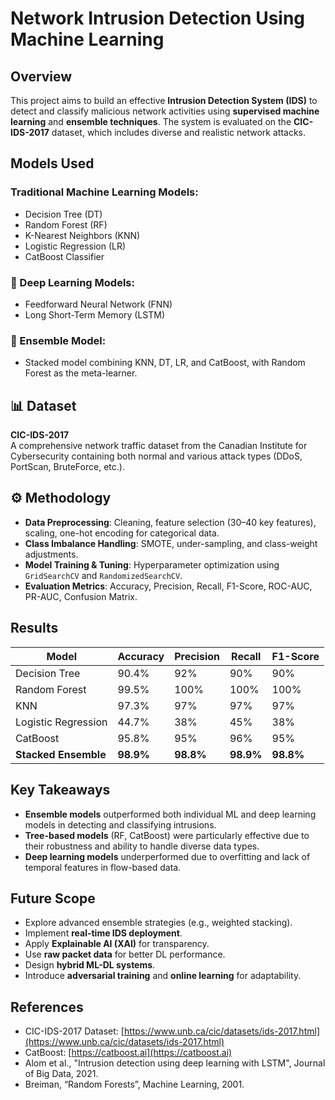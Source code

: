 # Network Intrusion Detection Using Machine Learning

## Overview
This project aims to build an effective **Intrusion Detection System (IDS)** to detect and classify malicious network activities using **supervised machine learning** and **ensemble techniques**. The system is evaluated on the **CIC-IDS-2017** dataset, which includes diverse and realistic network attacks.

## Models Used
### Traditional Machine Learning Models:
- Decision Tree (DT)
- Random Forest (RF)
- K-Nearest Neighbors (KNN)
- Logistic Regression (LR)
- CatBoost Classifier

### 🤖 Deep Learning Models:
- Feedforward Neural Network (FNN)
- Long Short-Term Memory (LSTM)

### 🧩 Ensemble Model:
- Stacked model combining KNN, DT, LR, and CatBoost, with Random Forest as the meta-learner.

## 📊 Dataset
**CIC-IDS-2017**  
A comprehensive network traffic dataset from the Canadian Institute for Cybersecurity containing both normal and various attack types (DDoS, PortScan, BruteForce, etc.).

## ⚙️ Methodology
- **Data Preprocessing**: Cleaning, feature selection (30–40 key features), scaling, one-hot encoding for categorical data.
- **Class Imbalance Handling**: SMOTE, under-sampling, and class-weight adjustments.
- **Model Training & Tuning**: Hyperparameter optimization using `GridSearchCV` and `RandomizedSearchCV`.
- **Evaluation Metrics**: Accuracy, Precision, Recall, F1-Score, ROC-AUC, PR-AUC, Confusion Matrix.

## Results
| Model              | Accuracy | Precision | Recall | F1-Score |
|-------------------|----------|-----------|--------|----------|
| Decision Tree      | 90.4%    | 92%       | 90%    | 90%      |
| Random Forest      | 99.5%    | 100%      | 100%   | 100%     |
| KNN                | 97.3%    | 97%       | 97%    | 97%      |
| Logistic Regression| 44.7%    | 38%       | 45%    | 38%      |
| CatBoost           | 95.8%    | 95%       | 96%    | 95%      |
| **Stacked Ensemble** | **98.9%** | **98.8%**   | **98.9%** | **98.8%** |

## Key Takeaways
- **Ensemble models** outperformed both individual ML and deep learning models in detecting and classifying intrusions.
- **Tree-based models** (RF, CatBoost) were particularly effective due to their robustness and ability to handle diverse data types.
- **Deep learning models** underperformed due to overfitting and lack of temporal features in flow-based data.

## Future Scope
- Explore advanced ensemble strategies (e.g., weighted stacking).
- Implement **real-time IDS deployment**.
- Apply **Explainable AI (XAI)** for transparency.
- Use **raw packet data** for better DL performance.
- Design **hybrid ML-DL systems**.
- Introduce **adversarial training** and **online learning** for adaptability.

## References
- CIC-IDS-2017 Dataset: [https://www.unb.ca/cic/datasets/ids-2017.html](https://www.unb.ca/cic/datasets/ids-2017.html)
- CatBoost: [https://catboost.ai](https://catboost.ai)
- Alom et al., "Intrusion detection using deep learning with LSTM", Journal of Big Data, 2021.
- Breiman, “Random Forests”, Machine Learning, 2001.





